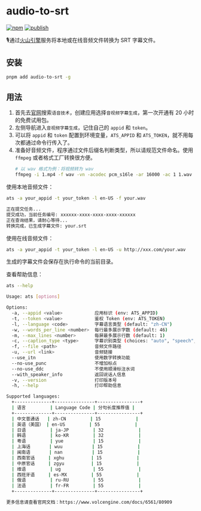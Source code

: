 # audio-to-srt

[![npm](https://badgen.net/npm/v/audio-to-srt)](https://www.npmjs.com/package/audio-to-srt)
[![publish](https://github.com/justorez/audio-to-srt/actions/workflows/publish.yml/badge.svg)](https://github.com/justorez/audio-to-srt/actions/workflows/publish.yml)

🎙通过[火山引擎](https://www.volcengine.com/)服务将本地或在线音频文件转换为 SRT 字幕文件。

## 安装

```bash
pnpm add audio-to-srt -g
```

## 用法

1. 首先去[官网](https://console.volcengine.com/speech/app)搜索`语音技术`，创建应用选择`音视频字幕生成`，第一次开通有 20 小时的免费试用包。
2. 左侧导航进入`音视频字幕生成`，记住自己的 `appid` 和 `token`。
3. 可以将 `appid` 和 `token` 配置到环境变量，`ATS_APPID` 和 `ATS_TOKEN`，就不用每次都通过命令行传入了。
4. 准备好音频文件，程序通过文件后缀名判断类型，所以请规范文件命名。使用 `ffmpeg` 或者格式工厂转换很方便。
    ```bash
    # 以 wav 格式为例：将视频转为 wav
    ffmpeg -i 1.mp4 -f wav -vn -acodec pcm_s16le -ar 16000 -ac 1 1.wav
    ```

使用本地音频文件：

```bash
ats -a your_appid -t your_token -l en-US -f your.wav

正在提交任务...
提交成功，当前任务编号: xxxxxx-xxxx-xxxx-xxxx-xxxxxx
正在查询结果，请耐心等待...
转换完成，已生成字幕文件: your.srt
```

使用在线音频文件：

```bash
ats -a your_appid -t your_token -l en-US -u http://xxx.com/your.wav
```

生成的字幕文件会保存在执行命令的当前目录。

查看帮助信息：

```bash
ats --help

Usage: ats [options]

Options:
  -a, --appid <value>            应用标识 (env: ATS_APPID)
  -t, --token <value>            鉴权 Token (env: ATS_TOKEN)
  -l, --language <code>          字幕语言类型 (default: "zh-CN")
  -w, --words_per_line <number>  每行最多展示字数 (default: 46)
  -m, --max_lines <number>       每屏最多展示行数 (default: 1)
  -c, --caption_type <type>      字幕识别类型 (choices: "auto", "speech", "singing", default: "speech")
  -f, --file <path>              音频文件路径
  -u, --url <link>               音频链接
  --use_itn                      使用数字转换功能
  --no-use_punc                  不增加标点
  --no-use_ddc                   不使用顺滑标注水词
  --with_speaker_info            返回说话人信息
  -v, --version                  打印版本号
  -h, --help                     打印帮助信息

Supported languages:
  +--------------+---------------+----------------+
  | 语言         | Language Code | 分句长度推荐值 |
  +--------------+---------------+----------------+
  | 中文普通话   | zh-CN         | 15             |
  | 英语（美国） | en-US         | 55             |
  | 日语         | ja-JP         | 32             |
  | 韩语         | ko-KR         | 32             |
  | 粤语         | yue           | 15             |
  | 上海话       | wuu           | 15             |
  | 闽南语       | nan           | 15             |
  | 西南官话     | xghu          | 15             |
  | 中原官话     | zgyu          | 15             |
  | 维语         | ug            | 55             |
  | 西班牙语     | es-MX         | 55             |
  | 俄语         | ru-RU         | 55             |
  | 法语         | fr-FR         | 55             |
  +--------------+---------------+----------------+

更多信息请查看官网文档：https://www.volcengine.com/docs/6561/80909
```